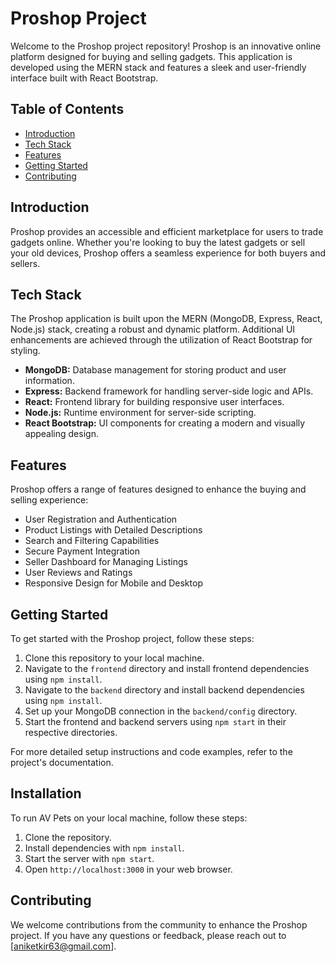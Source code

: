 # Proshop Project

Welcome to the Proshop project repository! Proshop is an innovative online platform designed for buying and selling gadgets. This application is developed using the MERN stack and features a sleek and user-friendly interface built with React Bootstrap.

## Table of Contents

- [Introduction](#introduction)
- [Tech Stack](#tech-stack)
- [Features](#features)
- [Getting Started](#getting-started)
- [Contributing](#contributing)

## Introduction

Proshop provides an accessible and efficient marketplace for users to trade gadgets online. Whether you're looking to buy the latest gadgets or sell your old devices, Proshop offers a seamless experience for both buyers and sellers.

## Tech Stack

The Proshop application is built upon the MERN (MongoDB, Express, React, Node.js) stack, creating a robust and dynamic platform. Additional UI enhancements are achieved through the utilization of React Bootstrap for styling.

- **MongoDB:** Database management for storing product and user information.
- **Express:** Backend framework for handling server-side logic and APIs.
- **React:** Frontend library for building responsive user interfaces.
- **Node.js:** Runtime environment for server-side scripting.
- **React Bootstrap:** UI components for creating a modern and visually appealing design.

## Features

Proshop offers a range of features designed to enhance the buying and selling experience:

- User Registration and Authentication
- Product Listings with Detailed Descriptions
- Search and Filtering Capabilities
- Secure Payment Integration
- Seller Dashboard for Managing Listings
- User Reviews and Ratings
- Responsive Design for Mobile and Desktop

## Getting Started

To get started with the Proshop project, follow these steps:

1. Clone this repository to your local machine.
2. Navigate to the `frontend` directory and install frontend dependencies using `npm install`.
3. Navigate to the `backend` directory and install backend dependencies using `npm install`.
4. Set up your MongoDB connection in the `backend/config` directory.
5. Start the frontend and backend servers using `npm start` in their respective directories.

For more detailed setup instructions and code examples, refer to the project's documentation.


## Installation

To run AV Pets on your local machine, follow these steps:

1. Clone the repository.
2. Install dependencies with `npm install`.
3. Start the server with `npm start`.
4. Open `http://localhost:3000` in your web browser.

## Contributing

We welcome contributions from the community to enhance the Proshop project. If you have any questions or feedback, please reach out to [aniketkir63@gmail.com].
